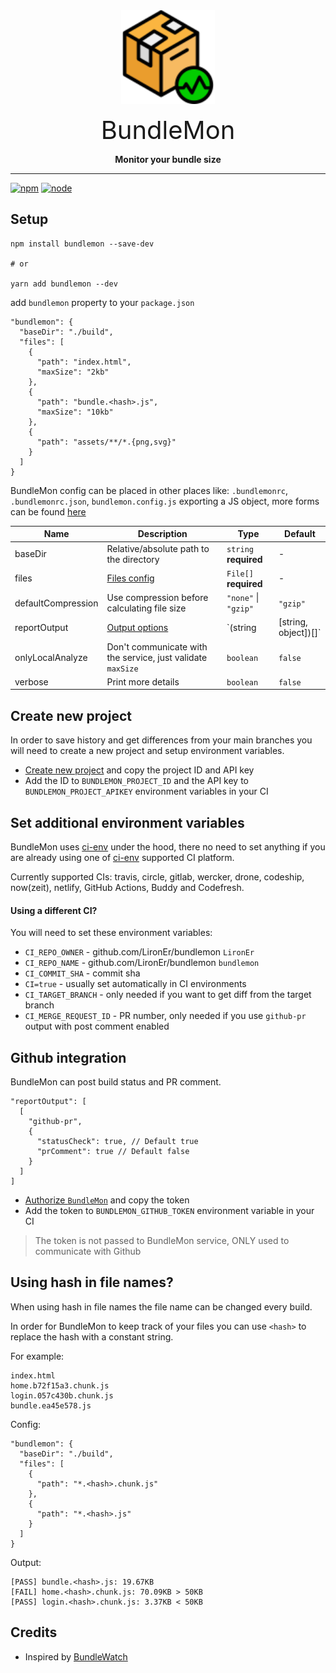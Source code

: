 <div style="text-align:center">
  <img src="./assets/bundlemon-optimized.svg" alt="BundleMon logo" width="150px" height="150px" />

<span style="font-size: 40px">BundleMon</span>

**Monitor your bundle size**

</div>

---

[![npm](https://img.shields.io/npm/v/bundlemon)](http://www.npmjs.com/package/bundlemon)
[![node](https://img.shields.io/node/v/bundlemon.svg)](https://github.com/LironEr/bundlemon)

## Setup

```
npm install bundlemon --save-dev

# or

yarn add bundlemon --dev
```

add `bundlemon` property to your `package.json`

```
"bundlemon": {
  "baseDir": "./build",
  "files": [
    {
      "path": "index.html",
      "maxSize": "2kb"
    },
    {
      "path": "bundle.<hash>.js",
      "maxSize": "10kb"
    },
    {
      "path": "assets/**/*.{png,svg}"
    }
  ]
}
```

BundleMon config can be placed in other places like: `.bundlemonrc`, `.bundlemonrc.json`, `bundlemon.config.js` exporting a JS object, more forms can be found [here](https://github.com/davidtheclark/cosmiconfig)

| Name               | Description                                                 | Type                            | Default  |
| ------------------ | ----------------------------------------------------------- | ------------------------------- | -------- |
| baseDir            | Relative/absolute path to the directory                     | `string` **required**           | -        |
| files              | [Files config](./docs/types.md#File)                        | `File[]` **required**           | -        |
| defaultCompression | Use compression before calculating file size                | `"none"` \| `"gzip"`            | `"gzip"` |
| reportOutput       | [Output options](./docs/output.md)                          | `(string | [string, object])[]` | []       |
| onlyLocalAnalyze   | Don't communicate with the service, just validate `maxSize` | `boolean`                       | `false`  |
| verbose            | Print more details                                          | `boolean`                       | `false`  |

## Create new project

In order to save history and get differences from your main branches you will need to create a new project and setup environment variables.

- [Create new project](https://bundlemon.now.sh/create-project) and copy the project ID and API key
- Add the ID to `BUNDLEMON_PROJECT_ID` and the API key to `BUNDLEMON_PROJECT_APIKEY` environment variables in your CI

## Set additional environment variables

BundleMon uses [ci-env](https://github.com/siddharthkp/ci-env) under the hood, there no need to set anything if you are already using one of [ci-env](https://github.com/siddharthkp/ci-env) supported CI platform.

Currently supported CIs: travis, circle, gitlab, wercker, drone, codeship, now(zeit), netlify, GitHub Actions, Buddy and Codefresh.

#### Using a different CI?

You will need to set these environment variables:

- `CI_REPO_OWNER` - github.com/LironEr/bundlemon `LironEr`
- `CI_REPO_NAME` - github.com/LironEr/bundlemon `bundlemon`
- `CI_COMMIT_SHA` - commit sha
- `CI=true` - usually set automatically in CI environments
- `CI_TARGET_BRANCH` - only needed if you want to get diff from the target branch
- `CI_MERGE_REQUEST_ID` - PR number, only needed if you use `github-pr` output with post comment enabled

## Github integration

BundleMon can post build status and PR comment.

```
"reportOutput": [
  [
    "github-pr",
    {
      "statusCheck": true, // Default true
      "prComment": true // Default false
    }
  ]
]
```

- [Authorize `BundleMon`](https://bundlemon.now.sh/setup-github) and copy the token
- Add the token to `BUNDLEMON_GITHUB_TOKEN` environment variable in your CI

> The token is not passed to BundleMon service, ONLY used to communicate with Github

## Using hash in file names?

When using hash in file names the file name can be changed every build.

In order for BundleMon to keep track of your files you can use `<hash>` to replace the hash with a constant string.

For example:

```
index.html
home.b72f15a3.chunk.js
login.057c430b.chunk.js
bundle.ea45e578.js
```

Config:

```
"bundlemon": {
  "baseDir": "./build",
  "files": [
    {
      "path": "*.<hash>.chunk.js"
    },
    {
      "path": "*.<hash>.js"
    }
  ]
}
```

Output:

```
[PASS] bundle.<hash>.js: 19.67KB
[FAIL] home.<hash>.chunk.js: 70.09KB > 50KB
[PASS] login.<hash>.chunk.js: 3.37KB < 50KB
```

## Credits

- Inspired by [BundleWatch](https://github.com/bundlewatch/bundlewatch)
